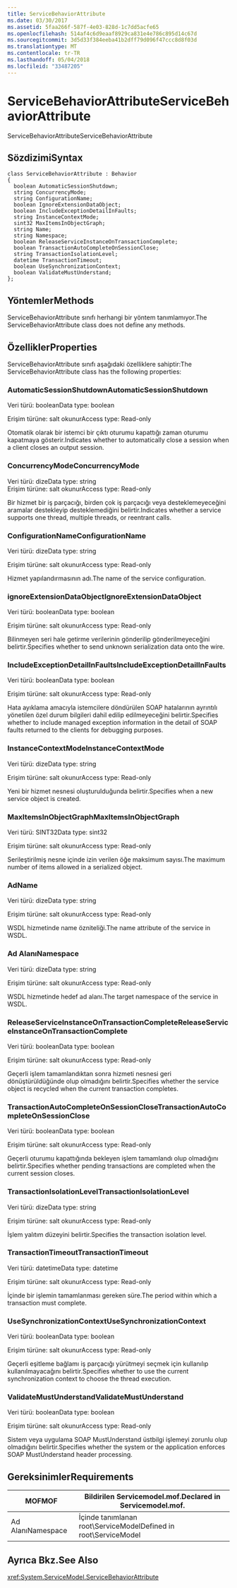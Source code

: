 ```yaml
---
title: ServiceBehaviorAttribute
ms.date: 03/30/2017
ms.assetid: 5faa266f-587f-4e03-828d-1c7dd5acfe65
ms.openlocfilehash: 514af4c6d9eaaf8929ca831e4e786c895d14c67d
ms.sourcegitcommit: 3d5d33f384eeba41b2dff79d096f47ccc8d8f03d
ms.translationtype: MT
ms.contentlocale: tr-TR
ms.lasthandoff: 05/04/2018
ms.locfileid: "33487205"
---
```

# <a name="servicebehaviorattribute"></a><span data-ttu-id="e11e3-102">ServiceBehaviorAttribute</span><span class="sxs-lookup"><span data-stu-id="e11e3-102">ServiceBehaviorAttribute</span></span>
<span data-ttu-id="e11e3-103">ServiceBehaviorAttribute</span><span class="sxs-lookup"><span data-stu-id="e11e3-103">ServiceBehaviorAttribute</span></span>  
  
## <a name="syntax"></a><span data-ttu-id="e11e3-104">Sözdizimi</span><span class="sxs-lookup"><span data-stu-id="e11e3-104">Syntax</span></span>  
  
```  
class ServiceBehaviorAttribute : Behavior  
{  
  boolean AutomaticSessionShutdown;  
  string ConcurrencyMode;  
  string ConfigurationName;  
  boolean IgnoreExtensionDataObject;  
  boolean IncludeExceptionDetailInFaults;  
  string InstanceContextMode;  
  sint32 MaxItemsInObjectGraph;  
  string Name;  
  string Namespace;  
  boolean ReleaseServiceInstanceOnTransactionComplete;  
  boolean TransactionAutoCompleteOnSessionClose;  
  string TransactionIsolationLevel;  
  datetime TransactionTimeout;  
  boolean UseSynchronizationContext;  
  boolean ValidateMustUnderstand;  
};  
```  
  
## <a name="methods"></a><span data-ttu-id="e11e3-105">Yöntemler</span><span class="sxs-lookup"><span data-stu-id="e11e3-105">Methods</span></span>  
 <span data-ttu-id="e11e3-106">ServiceBehaviorAttribute sınıfı herhangi bir yöntem tanımlamıyor.</span><span class="sxs-lookup"><span data-stu-id="e11e3-106">The ServiceBehaviorAttribute class does not define any methods.</span></span>  
  
## <a name="properties"></a><span data-ttu-id="e11e3-107">Özellikler</span><span class="sxs-lookup"><span data-stu-id="e11e3-107">Properties</span></span>  
 <span data-ttu-id="e11e3-108">ServiceBehaviorAttribute sınıfı aşağıdaki özelliklere sahiptir:</span><span class="sxs-lookup"><span data-stu-id="e11e3-108">The ServiceBehaviorAttribute class has the following properties:</span></span>  
  
### <a name="automaticsessionshutdown"></a><span data-ttu-id="e11e3-109">AutomaticSessionShutdown</span><span class="sxs-lookup"><span data-stu-id="e11e3-109">AutomaticSessionShutdown</span></span>  
 <span data-ttu-id="e11e3-110">Veri türü: boolean</span><span class="sxs-lookup"><span data-stu-id="e11e3-110">Data type: boolean</span></span>  
  
 <span data-ttu-id="e11e3-111">Erişim türüne: salt okunur</span><span class="sxs-lookup"><span data-stu-id="e11e3-111">Access type: Read-only</span></span>  
  
 <span data-ttu-id="e11e3-112">Otomatik olarak bir istemci bir çıktı oturumu kapattığı zaman oturumu kapatmaya gösterir.</span><span class="sxs-lookup"><span data-stu-id="e11e3-112">Indicates whether to automatically close a session when a client closes an output session.</span></span>  
  
### <a name="concurrencymode"></a><span data-ttu-id="e11e3-113">ConcurrencyMode</span><span class="sxs-lookup"><span data-stu-id="e11e3-113">ConcurrencyMode</span></span>  
 <span data-ttu-id="e11e3-114">Veri türü: dize</span><span class="sxs-lookup"><span data-stu-id="e11e3-114">Data type: string</span></span>  
<span data-ttu-id="e11e3-115">Erişim türüne: salt okunur</span><span class="sxs-lookup"><span data-stu-id="e11e3-115">Access type: Read-only</span></span>  
  
 <span data-ttu-id="e11e3-116">Bir hizmet bir iş parçacığı, birden çok iş parçacığı veya desteklemeyeceğini aramalar destekleyip desteklemediğini belirtir.</span><span class="sxs-lookup"><span data-stu-id="e11e3-116">Indicates whether a service supports one thread, multiple threads, or reentrant calls.</span></span>  
  
### <a name="configurationname"></a><span data-ttu-id="e11e3-117">ConfigurationName</span><span class="sxs-lookup"><span data-stu-id="e11e3-117">ConfigurationName</span></span>  
 <span data-ttu-id="e11e3-118">Veri türü: dize</span><span class="sxs-lookup"><span data-stu-id="e11e3-118">Data type: string</span></span>  
  
 <span data-ttu-id="e11e3-119">Erişim türüne: salt okunur</span><span class="sxs-lookup"><span data-stu-id="e11e3-119">Access type: Read-only</span></span>  
  
 <span data-ttu-id="e11e3-120">Hizmet yapılandırmasının adı.</span><span class="sxs-lookup"><span data-stu-id="e11e3-120">The name of the service configuration.</span></span>  
  
### <a name="ignoreextensiondataobject"></a><span data-ttu-id="e11e3-121">ignoreExtensionDataObject</span><span class="sxs-lookup"><span data-stu-id="e11e3-121">IgnoreExtensionDataObject</span></span>  
 <span data-ttu-id="e11e3-122">Veri türü: boolean</span><span class="sxs-lookup"><span data-stu-id="e11e3-122">Data type: boolean</span></span>  
  
 <span data-ttu-id="e11e3-123">Erişim türüne: salt okunur</span><span class="sxs-lookup"><span data-stu-id="e11e3-123">Access type: Read-only</span></span>  
  
 <span data-ttu-id="e11e3-124">Bilinmeyen seri hale getirme verilerinin gönderilip gönderilmeyeceğini belirtir.</span><span class="sxs-lookup"><span data-stu-id="e11e3-124">Specifies whether to send unknown serialization data onto the wire.</span></span>  
  
### <a name="includeexceptiondetailinfaults"></a><span data-ttu-id="e11e3-125">IncludeExceptionDetailInFaults</span><span class="sxs-lookup"><span data-stu-id="e11e3-125">IncludeExceptionDetailInFaults</span></span>  
 <span data-ttu-id="e11e3-126">Veri türü: boolean</span><span class="sxs-lookup"><span data-stu-id="e11e3-126">Data type: boolean</span></span>  
  
 <span data-ttu-id="e11e3-127">Erişim türüne: salt okunur</span><span class="sxs-lookup"><span data-stu-id="e11e3-127">Access type: Read-only</span></span>  
  
 <span data-ttu-id="e11e3-128">Hata ayıklama amacıyla istemcilere döndürülen SOAP hatalarının ayrıntılı yönetilen özel durum bilgileri dahil edilip edilmeyeceğini belirtir.</span><span class="sxs-lookup"><span data-stu-id="e11e3-128">Specifies whether to include managed exception information in the detail of SOAP faults returned to the clients for debugging purposes.</span></span>  
  
### <a name="instancecontextmode"></a><span data-ttu-id="e11e3-129">InstanceContextMode</span><span class="sxs-lookup"><span data-stu-id="e11e3-129">InstanceContextMode</span></span>  
 <span data-ttu-id="e11e3-130">Veri türü: dize</span><span class="sxs-lookup"><span data-stu-id="e11e3-130">Data type: string</span></span>  
  
 <span data-ttu-id="e11e3-131">Erişim türüne: salt okunur</span><span class="sxs-lookup"><span data-stu-id="e11e3-131">Access type: Read-only</span></span>  
  
 <span data-ttu-id="e11e3-132">Yeni bir hizmet nesnesi oluşturulduğunda belirtir.</span><span class="sxs-lookup"><span data-stu-id="e11e3-132">Specifies when a new service object is created.</span></span>  
  
### <a name="maxitemsinobjectgraph"></a><span data-ttu-id="e11e3-133">MaxItemsInObjectGraph</span><span class="sxs-lookup"><span data-stu-id="e11e3-133">MaxItemsInObjectGraph</span></span>  
 <span data-ttu-id="e11e3-134">Veri türü: SINT32</span><span class="sxs-lookup"><span data-stu-id="e11e3-134">Data type: sint32</span></span>  
  
 <span data-ttu-id="e11e3-135">Erişim türüne: salt okunur</span><span class="sxs-lookup"><span data-stu-id="e11e3-135">Access type: Read-only</span></span>  
  
 <span data-ttu-id="e11e3-136">Serileştirilmiş nesne içinde izin verilen öğe maksimum sayısı.</span><span class="sxs-lookup"><span data-stu-id="e11e3-136">The maximum number of items allowed in a serialized object.</span></span>  
  
### <a name="name"></a><span data-ttu-id="e11e3-137">Ad</span><span class="sxs-lookup"><span data-stu-id="e11e3-137">Name</span></span>  
 <span data-ttu-id="e11e3-138">Veri türü: dize</span><span class="sxs-lookup"><span data-stu-id="e11e3-138">Data type: string</span></span>  
  
 <span data-ttu-id="e11e3-139">Erişim türüne: salt okunur</span><span class="sxs-lookup"><span data-stu-id="e11e3-139">Access type: Read-only</span></span>  
  
 <span data-ttu-id="e11e3-140">WSDL hizmetinde name özniteliği.</span><span class="sxs-lookup"><span data-stu-id="e11e3-140">The name attribute of the service in WSDL.</span></span>  
  
### <a name="namespace"></a><span data-ttu-id="e11e3-141">Ad Alanı</span><span class="sxs-lookup"><span data-stu-id="e11e3-141">Namespace</span></span>  
 <span data-ttu-id="e11e3-142">Veri türü: dize</span><span class="sxs-lookup"><span data-stu-id="e11e3-142">Data type: string</span></span>  
  
 <span data-ttu-id="e11e3-143">Erişim türüne: salt okunur</span><span class="sxs-lookup"><span data-stu-id="e11e3-143">Access type: Read-only</span></span>  
  
 <span data-ttu-id="e11e3-144">WSDL hizmetinde hedef ad alanı.</span><span class="sxs-lookup"><span data-stu-id="e11e3-144">The target namespace of the service in WSDL.</span></span>  
  
### <a name="releaseserviceinstanceontransactioncomplete"></a><span data-ttu-id="e11e3-145">ReleaseServiceInstanceOnTransactionComplete</span><span class="sxs-lookup"><span data-stu-id="e11e3-145">ReleaseServiceInstanceOnTransactionComplete</span></span>  
 <span data-ttu-id="e11e3-146">Veri türü: boolean</span><span class="sxs-lookup"><span data-stu-id="e11e3-146">Data type: boolean</span></span>  
  
 <span data-ttu-id="e11e3-147">Erişim türüne: salt okunur</span><span class="sxs-lookup"><span data-stu-id="e11e3-147">Access type: Read-only</span></span>  
  
 <span data-ttu-id="e11e3-148">Geçerli işlem tamamlandıktan sonra hizmeti nesnesi geri dönüştürüldüğünde olup olmadığını belirtir.</span><span class="sxs-lookup"><span data-stu-id="e11e3-148">Specifies whether the service object is recycled when the current transaction completes.</span></span>  
  
### <a name="transactionautocompleteonsessionclose"></a><span data-ttu-id="e11e3-149">TransactionAutoCompleteOnSessionClose</span><span class="sxs-lookup"><span data-stu-id="e11e3-149">TransactionAutoCompleteOnSessionClose</span></span>  
 <span data-ttu-id="e11e3-150">Veri türü: boolean</span><span class="sxs-lookup"><span data-stu-id="e11e3-150">Data type: boolean</span></span>  
  
 <span data-ttu-id="e11e3-151">Erişim türüne: salt okunur</span><span class="sxs-lookup"><span data-stu-id="e11e3-151">Access type: Read-only</span></span>  
  
 <span data-ttu-id="e11e3-152">Geçerli oturumu kapattığında bekleyen işlem tamamlandı olup olmadığını belirtir.</span><span class="sxs-lookup"><span data-stu-id="e11e3-152">Specifies whether pending transactions are completed when the current session closes.</span></span>  
  
### <a name="transactionisolationlevel"></a><span data-ttu-id="e11e3-153">TransactionIsolationLevel</span><span class="sxs-lookup"><span data-stu-id="e11e3-153">TransactionIsolationLevel</span></span>  
 <span data-ttu-id="e11e3-154">Veri türü: dize</span><span class="sxs-lookup"><span data-stu-id="e11e3-154">Data type: string</span></span>  
  
 <span data-ttu-id="e11e3-155">Erişim türüne: salt okunur</span><span class="sxs-lookup"><span data-stu-id="e11e3-155">Access type: Read-only</span></span>  
  
 <span data-ttu-id="e11e3-156">İşlem yalıtım düzeyini belirtir.</span><span class="sxs-lookup"><span data-stu-id="e11e3-156">Specifies the transaction isolation level.</span></span>  
  
### <a name="transactiontimeout"></a><span data-ttu-id="e11e3-157">TransactionTimeout</span><span class="sxs-lookup"><span data-stu-id="e11e3-157">TransactionTimeout</span></span>  
 <span data-ttu-id="e11e3-158">Veri türü: datetime</span><span class="sxs-lookup"><span data-stu-id="e11e3-158">Data type: datetime</span></span>  
  
 <span data-ttu-id="e11e3-159">Erişim türüne: salt okunur</span><span class="sxs-lookup"><span data-stu-id="e11e3-159">Access type: Read-only</span></span>  
  
 <span data-ttu-id="e11e3-160">İçinde bir işlemin tamamlanması gereken süre.</span><span class="sxs-lookup"><span data-stu-id="e11e3-160">The period within which a transaction must complete.</span></span>  
  
### <a name="usesynchronizationcontext"></a><span data-ttu-id="e11e3-161">UseSynchronizationContext</span><span class="sxs-lookup"><span data-stu-id="e11e3-161">UseSynchronizationContext</span></span>  
 <span data-ttu-id="e11e3-162">Veri türü: boolean</span><span class="sxs-lookup"><span data-stu-id="e11e3-162">Data type: boolean</span></span>  
  
 <span data-ttu-id="e11e3-163">Erişim türüne: salt okunur</span><span class="sxs-lookup"><span data-stu-id="e11e3-163">Access type: Read-only</span></span>  
  
 <span data-ttu-id="e11e3-164">Geçerli eşitleme bağlamı iş parçacığı yürütmeyi seçmek için kullanılıp kullanılmayacağını belirtir.</span><span class="sxs-lookup"><span data-stu-id="e11e3-164">Specifies whether to use the current synchronization context to choose the thread execution.</span></span>  
  
### <a name="validatemustunderstand"></a><span data-ttu-id="e11e3-165">ValidateMustUnderstand</span><span class="sxs-lookup"><span data-stu-id="e11e3-165">ValidateMustUnderstand</span></span>  
 <span data-ttu-id="e11e3-166">Veri türü: boolean</span><span class="sxs-lookup"><span data-stu-id="e11e3-166">Data type: boolean</span></span>  
  
 <span data-ttu-id="e11e3-167">Erişim türüne: salt okunur</span><span class="sxs-lookup"><span data-stu-id="e11e3-167">Access type: Read-only</span></span>  
  
 <span data-ttu-id="e11e3-168">Sistem veya uygulama SOAP MustUnderstand üstbilgi işlemeyi zorunlu olup olmadığını belirtir.</span><span class="sxs-lookup"><span data-stu-id="e11e3-168">Specifies whether the system or the application enforces SOAP MustUnderstand header processing.</span></span>  
  
## <a name="requirements"></a><span data-ttu-id="e11e3-169">Gereksinimler</span><span class="sxs-lookup"><span data-stu-id="e11e3-169">Requirements</span></span>  
  
|<span data-ttu-id="e11e3-170">MOF</span><span class="sxs-lookup"><span data-stu-id="e11e3-170">MOF</span></span>|<span data-ttu-id="e11e3-171">Bildirilen Servicemodel.mof.</span><span class="sxs-lookup"><span data-stu-id="e11e3-171">Declared in Servicemodel.mof.</span></span>|  
|---------|-----------------------------------|  
|<span data-ttu-id="e11e3-172">Ad Alanı</span><span class="sxs-lookup"><span data-stu-id="e11e3-172">Namespace</span></span>|<span data-ttu-id="e11e3-173">İçinde tanımlanan root\ServiceModel</span><span class="sxs-lookup"><span data-stu-id="e11e3-173">Defined in root\ServiceModel</span></span>|  
  
## <a name="see-also"></a><span data-ttu-id="e11e3-174">Ayrıca Bkz.</span><span class="sxs-lookup"><span data-stu-id="e11e3-174">See Also</span></span>  
 <xref:System.ServiceModel.ServiceBehaviorAttribute>
